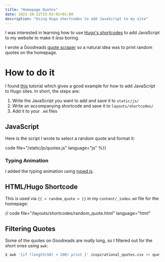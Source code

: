 ```yaml
---
title: "Homepage Quotes"
date: 2022-10-22T15:03:01+01:00
description: "Using Hugo shortcodes to add JavaScript to my site"
---
```


I was interested in learning how to use [Hugo's shortcodes](https://gohugo.io/content-management/shortcodes/) to add JavaScript to my website to make it *less* boring.

I wrote a Goodreads [quote scraper](/projects/quote_scraper) so a natural idea was to print random quotes on the homepage.


# How to do it

I found [this](https://cborchers.com/2020/12/08/how-to-include-javascript-in-your-hugo-website-or-blog-for-cool-applications/) tutorial which gives a good example for how to add JavaScript to Hugo sites. In short, the steps are:

1. Write the JavaScript you want to add and save it to `static/js/`
2. Write an accompanying shortcode and save it to `layouts/shortcodes/`
3. Add it to your `.md` files

## JavaScript

Here is the script I wrote to select a random quote and format it:


 code file="/static/js/quotes.js" language="js" %}}

### Typing Animation

I added the typing animation using [typed.js](https://github.com/mattboldt/typed.js/).


## HTML/Hugo Shortcode

This is used via `{{ < random_quote > }}` in my `content/_index.md` file for the homepage:

// code file="/layouts/shortcodes/random_quote.html" language="html"


## Filtering Quotes

Some of the quotes on Goodreads are *really* long, so I filtered out for the short ones using `awk`:

```bash
$ awk '{if (length($0) < 100) print }' inspirational_quotes.csv >> quotes.csv
```

